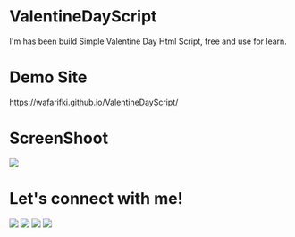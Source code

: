 # ValentineDayScript
I'm has been build Simple Valentine Day Html Script, free and use for learn.

# Demo Site
<a href="https://wafarifki.github.io/ValentineDayScript/">https://wafarifki.github.io/ValentineDayScript/</a>

# ScreenShoot
 <img src="https://raw.githubusercontent.com/wafarifki/ValentineDayScript/main/Screenshot.JPG">
 
# Let's connect with me!
<p>
    <a href="https://dedy-tobing.vercel.app/" target="_blank"><img src="https://img.shields.io/badge/Website-https://dedy-tobing.vercel.app/-blue?" /></a>
    <a href="https://www.linkedin.com/in/wafa-rifqi-anafin-553b591b7/" target="_blank"><img src="https://img.shields.io/badge/Linkedin-WafaRifkiAnafin_-blue" /></a>
    <a href="https://facebook.com/dedy.lumbantobing.7" target="_blank"><img src="https://img.shields.io/badge/Facebook-bekasiHACKERlive-blue" /></a>
    <a href="https://wa.me/message/O5ULYVABJCQ7L1" target="_blank"><img src="https://img.shields.io/badge/Instagram-@wafarifki_-blue" /></a>
</p>
